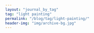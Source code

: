 ```yaml
---
layout: "journal_by_tag"
tag: "light painting"
permalink: "/blog/tag/light-painting/"
header-img: "img/archive-bg.jpg"
---
```

